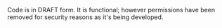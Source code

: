 Code is in DRAFT form. It is functional; however permissions have been removed for security reasons as it's being developed.